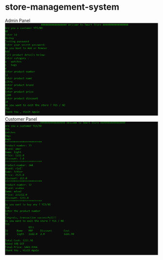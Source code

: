 # store-management-system
Admin Panel
![Image of Admin Panel](admin_panel.PNG)
Customer Panel
![Image of Customer Panel](customer_panel.PNG)
